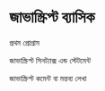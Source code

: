 # জাভাস্ক্রিপ্ট ব্যাসিক

প্রথম প্রোগ্রাম

জাভাস্ক্রিপ্ট সিনট্যাক্স এন্ড স্টেটমেন্ট

জাভাস্ক্রিপ্ট কমেন্ট বা মন্তব্য লেখা



